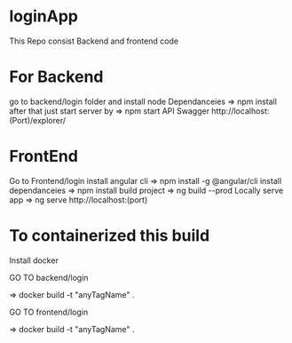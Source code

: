 # loginApp
This Repo consist Backend and frontend code
# For Backend
go to backend/login folder 
and install node Dependanceies
=> npm install
after that
just start server by 
=> npm start
API Swagger
http://localhost:(Port)/explorer/


# FrontEnd 
Go to Frontend/login 
install angular cli
=> npm install -g @angular/cli
install dependanceies 
=> npm install
build project 
=> ng build --prod
Locally serve app
=> ng serve
http://localhost:(port)

# To containerized this build
Install docker 

GO TO backend/login

 => docker build -t "anyTagName" .

 GO TO frontend/login

 => docker build -t "anyTagName" .


